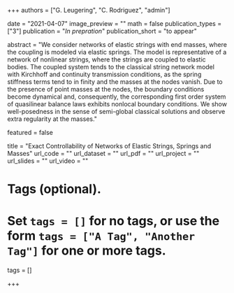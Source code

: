 +++
authors = ["G. Leugering",  "C. Rodriguez", "admin"]

date = "2021-04-07"
image_preview = ""
math = false
publication_types = ["3"]
publication = "*In prepration*"
publication_short = "to appear"


abstract = "We consider networks of elastic strings with end masses, where the coupling is modeled via elastic springs. The model is representative of a network of nonlinear strings, where the strings are coupled to elastic bodies. The coupled system tends to the classical string network model with Kirchhoff and continuity transmission conditions, as the spring stiffness terms tend to in finity and the masses at the nodes vanish. Due to the presence of point masses at the nodes, the boundary conditions become dynamical and, consequently, the corresponding first order system of quasilinear balance laws exhibits nonlocal boundary conditions. We show well-posedness in the sense of semi-global classical solutions  and observe extra regularity at the masses."


featured = false

title =  "Exact Controllability of Networks of Elastic Strings, Springs and Masses"
url_code = ""
url_dataset = ""
url_pdf = ""
url_project = ""
url_slides = ""
url_video = ""

# Tags (optional).
#   Set `tags = []` for no tags, or use the form `tags = ["A Tag", "Another Tag"]` for one or more tags.
tags = []


+++

